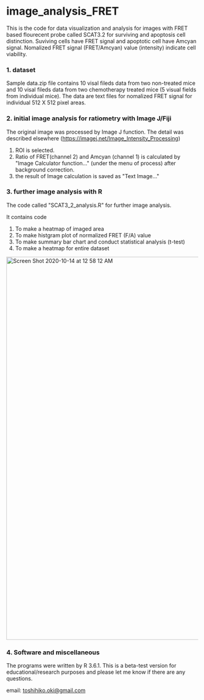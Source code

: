 # image_analysis_FRET

This is the code for data visualization and analysis for images with FRET based flourecent probe called SCAT3.2 for surviving and apoptosis cell distinction.
Suviving cells have FRET signal and apoptotic cell have Amcyan signal. Nomalized FRET signal (FRET/Amcyan) value (intensity) indicate cell viability.

### 1. dataset
Sample data.zip file contains 10 visal fileds data from two non-treated mice and 10 visal fileds data from two chemotherapy treated mice (5 visual fields from individual mice). The data are text files for nomalized FRET signal for individual 512 X 512 pixel areas.

### 2. initial image analysis for ratiometry with Image J/Fiji

The original image was processed by Image J function.
The detail was described elsewhere (https://imagej.net/Image_Intensity_Processing)

1. ROI is selected.
2. Ratio of FRET(channel 2) and Amcyan (channel 1) is calculated by "Image Calculator function..." (under the menu of process) after background correction.  
3. the result of Image calculation is saved as "Text Image..."

### 3. further image analysis with R

The code called "SCAT3_2_analysis.R" for further image analysis.

It contains code

1. To make a heatmap of imaged area
2. To make histgram plot of normalized FRET (F/A) value
3. To make summary bar chart and conduct statistical analysis (t-test)
4. To make a heatmap for entire dataset

<img width="1004" alt="Screen Shot 2020-10-14 at 12 58 12 AM" src="https://user-images.githubusercontent.com/17135389/95948918-89fe6f80-0dbf-11eb-9bea-8830223689f2.png">

### 4. Software and miscellaneous

The programs were written by R 3.6.1.
This is a beta-test version for educational/research purposes and please let me know if there are any questions.

email: toshihiko.oki@gmail.com

